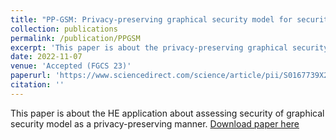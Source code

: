 ```yaml
---
title: "PP-GSM: Privacy-preserving graphical security model for security assessment as a service"
collection: publications
permalink: /publication/PPGSM
excerpt: 'This paper is about the privacy-preserving graphical security model (PP-GSM).'
date: 2022-11-07
venue: 'Accepted (FGCS 23)'
paperurl: 'https://www.sciencedirect.com/science/article/pii/S0167739X22004459'
citation: ''
---
```

This paper is about the HE application about assessing security of graphical security model as a privacy-preserving manner.
[Download paper here](https://www.sciencedirect.com/science/article/pii/S0167739X22004459)
